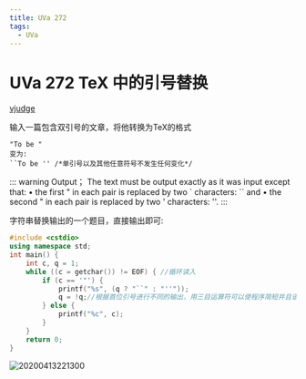 ```yaml
---
title: UVa 272 
tags:
  - UVa
---
```


# UVa 272 TeX 中的引号替换

[vjudge](https://vjudge.net/problem/UVA-272)

输入一篇包含双引号的文章，将他转换为TeX的格式

```
"To be "
变为:
``To be '' /*单引号以及其他任意符号不发生任何变化*/
```

::: warning Output；
The text must be output exactly as it was input except that:
• the first " in each pair is replaced by two ` characters: `` and
• the second " in each pair is replaced by two ' characters: ''.
:::

字符串替换输出的一个题目，直接输出即可:

```cpp
#include <cstdio>
using namespace std;
int main() {
    int c, q = 1;
    while ((c = getchar()) != EOF) { //循环读入
        if (c == '"') {
            printf("%s", (q ? "``" : "''"));
            q = !q;//根据首位引号进行不同的输出，用三目运算符可以使程序简短并且语义明确
        } else {
            printf("%c", c);
        }
    }
    return 0;
}
```

![20200413221300](https://raw.githubusercontent.com/fengwei2002/Pictures_02/master/img/20200413221300.png)